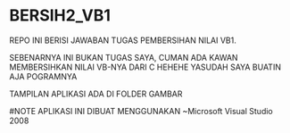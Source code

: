 # BERSIH2_VB1
REPO INI BERISI JAWABAN TUGAS PEMBERSIHAN NILAI VB1.

SEBENARNYA INI BUKAN TUGAS SAYA, CUMAN ADA KAWAN MEMBERSIHKAN NILAI VB-NYA DARI C HEHEHE
YASUDAH SAYA BUATIN AJA POGRAMNYA

TAMPILAN APLIKASI ADA DI FOLDER GAMBAR

#NOTE
APLIKASI INI DIBUAT MENGGUNAKAN 
~Microsoft Visual Studio 2008